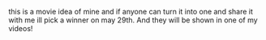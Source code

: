 this is a movie idea of mine and if anyone can turn it into one and share it with me ill pick a winner on may 29th. And they will be shown in one of my videos!
